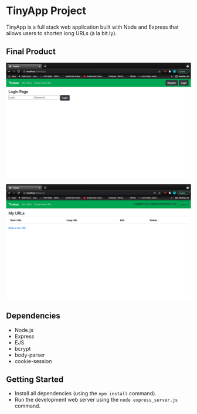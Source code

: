 # TinyApp Project

TinyApp is a full stack web application built with Node and Express that allows users to shorten long URLs (à la bit.ly).

## Final Product

!["screenshot Of Login Page"](https://github.com/jessonziegler/tinyapp/blob/master/docs/Screen%20Shot%202021-10-01%20at%209.12.58%20PM.png?raw=true)

!["screenshot Of URLS Page"](https://github.com/jessonziegler/tinyapp/blob/master/docs/Screen%20Shot%202021-10-01%20at%209.13.49%20PM.png?raw=true)

## Dependencies

- Node.js
- Express
- EJS
- bcrypt
- body-parser
- cookie-session

## Getting Started

- Install all dependencies (using the `npm install` command).
- Run the development web server using the `node express_server.js` command.
